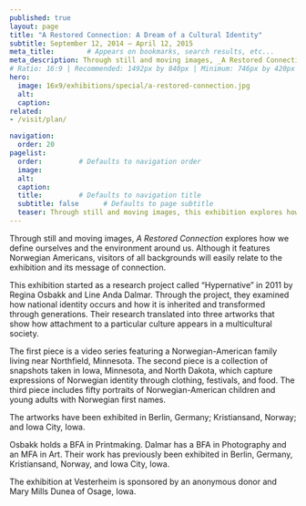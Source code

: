 ```yaml
---
published: true
layout: page
title: "A Restored Connection: A Dream of a Cultural Identity"
subtitle: September 12, 2014 – April 12, 2015
meta_title:        # Appears on bookmarks, search results, etc...
meta_description: Through still and moving images, _A Restored Connection_ explores how we define ourselves and the environment around us.
# Ratio: 16:9 | Recommended: 1492px by 840px | Minimum: 746px by 420px
hero:
  image: 16x9/exhibitions/special/a-restored-connection.jpg
  alt:
  caption:
related:
- /visit/plan/

navigation:
  order: 20
pagelist:
  order:         # Defaults to navigation order
  image: 
  alt:
  caption: 
  title:         # Defaults to navigation title
  subtitle: false      # Defaults to page subtitle
  teaser: Through still and moving images, this exhibition explores how we define ourselves and the environment around us. Although it features Norwegian Americans, visitors of all backgrounds will relate to its message of connection. On view through April 12, 2015.
---
```

Through still and moving images, _A Restored Connection_ explores how we define ourselves and the environment around us. Although it features Norwegian Americans, visitors of all backgrounds will easily relate to the exhibition and its message of connection.

This exhibition started as a research project called “Hypernative” in 2011 by Regina Osbakk and Line Anda Dalmar. Through the project, they examined how national identity occurs and how it is inherited and transformed through generations. Their research translated into three artworks that show how attachment to a particular culture appears in a multicultural society.

The first piece is a video series featuring a Norwegian-American family living near Northfield, Minnesota. The second piece is a collection of snapshots taken in Iowa, Minnesota, and North Dakota, which capture expressions of Norwegian identity through clothing, festivals, and food. The third piece includes fifty portraits of Norwegian-American children and young adults with Norwegian first names.

The artworks have been exhibited in Berlin, Germany; Kristiansand, Norway; and Iowa City, Iowa.

Osbakk holds a BFA in Printmaking. Dalmar has a BFA in Photography and an MFA in Art. Their work has previously been exhibited in Berlin, Germany, Kristiansand, Norway, and Iowa City, Iowa.

The exhibition at Vesterheim is sponsored by an anonymous donor and Mary Mills Dunea of Osage, Iowa.